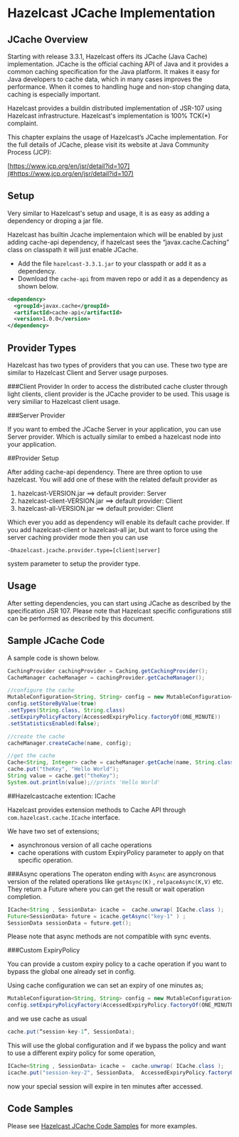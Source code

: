  
# Hazelcast JCache Implementation

## JCache Overview

Starting with release 3.3.1, Hazelcast offers its JCache (Java Cache) implementation. JCache is the official caching API of Java and it provides a common caching specification for the Java platform. It makes it easy for Java developers to cache data, which in many cases improves the performance.  When it comes to handling huge and non-stop changing data, caching is especially important.

Hazelcast provides a buildin distributed implementation of JSR-107 using Hazelcast infrastructure. Hazelcast's implementation is 100% TCK(*) complaint. 

This chapter explains the usage of Hazelcast’s JCache implementation. For the full details of JCache, please visit its website at Java Community Process (JCP):

[https://www.jcp.org/en/jsr/detail?id=107](#https://www.jcp.org/en/jsr/detail?id=107)

## Setup
Very similar to Hazelcast's setup and usage, it is as easy as adding a dependency or droping a jar file.

Hazelcast has builtin Jcache implementaion which will be enabled by just adding cache-api dependency, if hazelcast sees the “javax.cache.Caching” class on classpath it will just enable JCache.

- Add the file `hazelcast-3.3.1.jar` to your classpath or add it as a dependency.
- Download the `cache-api` from maven repo or add it as a dependency as shown below.

```xml
<dependency>
  <groupId>javax.cache</groupId>
  <artifactId>cache-api</artifactId>
  <version>1.0.0</version>
</dependency>
```
## Provider Types

Hazelcast has two types of providers that you can use. These two type are similar to Hazelcast Client and Server usage purposes.

###Client Provider
In order to access the distributed cache cluster through light clients, client provider is the JCache provider to be used. This usage is very similiar to Hazelcast client usage.

###Server Provider

If you want to embed the JCache Server in your application, you can use Server provider. Which is actually similar to embed a hazelcast node into your application.

##Provider Setup

After adding cache-api dependency. There are three option to use hazelcast. You will add one of these with the related default provider as

1. hazelcast-VERSION.jar ==> default provider: Server 
2. hazelcast-client-VERSION.jar ==> default provider: Client
3. hazelcast-all-VERSION.jar ==> default provider: Client

Which ever you add as dependency will enable its default cache provider. If you add hazelcast-client or hazelcast-all jar, but want to force using the server caching provider mode then you can use

`-Dhazelcast.jcache.provider.type=[client|server]`

system parameter to setup the provider type.


## Usage

After setting dependencies, you can start using JCache as described by the specification JSR 107.
Please note that Hazelcast specific configurations still can be performed as described by this document.

## Sample JCache Code

A sample code is shown below.

```java
CachingProvider cachingProvider = Caching.getCachingProvider();
CacheManager cacheManager = cachingProvider.getCacheManager();

//configure the cache
MutableConfiguration<String, String> config = new MutableConfiguration<String, String>();
config.setStoreByValue(true)
.setTypes(String.class, String.class)
.setExpiryPolicyFactory(AccessedExpiryPolicy.factoryOf(ONE_MINUTE))
.setStatisticsEnabled(false);

//create the cache
cacheManager.createCache(name, config);

//get the cache
Cache<String, Integer> cache = cacheManager.getCache(name, String.class, String.class);
cache.put("theKey", "Hello World");
String value = cache.get("theKey");
System.out.println(value);//prints 'Hello World'
```

##Hazelcastcache extention: ICache

Hazelcast provides extension methods to Cache API through `com.hazelcast.cache.ICache` interface. 

We have two set of extensions;

* asynchronous version of all cache operations
* cache operations with custom ExpiryPolicy parameter to apply on that specific operation.


###Async operations
The operaton ending with `Async` are asyncronous version of the related operations like `getAsync(K)` , `relpaceAsync(K,V)` etc. They return a Future where you can get the result or wait operation completion.


```java
ICache<String , SessionData> icache =  cache.unwrap( ICache.class );
Future<SessionData> future = icache.getAsync("key-1" ) ;
SessionData sessionData = future.get();
```

Please note that async methods are not compatible with sync events.


###Custom ExpiryPolicy

You can provide a custom expiry policy to a cache operation if you want to bypass the global one already set in config.

Using cache configuration we can set an expiry of one minutes as;

```java
MutableConfiguration<String, String> config = new MutableConfiguration<String, String>();
config.setExpiryPolicyFactory(AccessedExpiryPolicy.factoryOf(ONE_MINUTE));
```
and we use cache as usual 

```java
cache.put(“session-key-1”, SessionData);
```

This will use the global configuration and if we bypass the policy and want to use a different expiry policy for some operation,

```java
ICache<String , SessionData> icache =  cache.unwrap( ICache.class );
icache.put("session-key-2", SessionData,  AccessedExpiryPolicy.factoryOf(TEN_MINUTE) );
```
now your special session will expire in ten minutes after accessed.

## Code Samples

Please see [Hazelcast JCache Code Samples](https://github.com/hazelcast/hazelcast-code-samples/tree/master/jcache/src/main/java/com/hazelcast/examples) for more examples.


